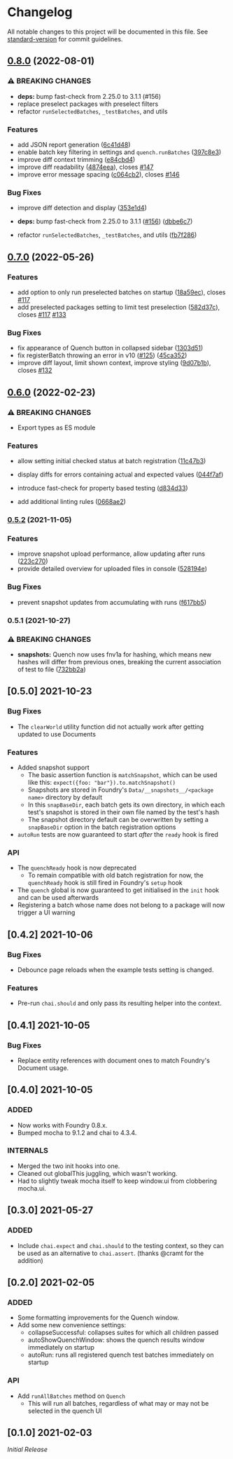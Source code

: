 # Changelog

All notable changes to this project will be documented in this file. See [standard-version](https://github.com/conventional-changelog/standard-version) for commit guidelines.

## [0.8.0](https://github.com/Ethaks/FVTT-Quench/compare/v0.7.0...v0.8.0) (2022-08-01)


### ⚠ BREAKING CHANGES

* **deps:** bump fast-check from 2.25.0 to 3.1.1 (#156)
* replace preselect packages with preselect filters
* refactor `runSelectedBatches`, `_testBatches`, and utils

### Features

* add JSON report generation ([6c41d48](https://github.com/Ethaks/FVTT-Quench/commit/6c41d4820573f01c7a4f0e63630ebe47a6f2e316))
* enable batch key filtering in settings and `quench.runBatches` ([397c8e3](https://github.com/Ethaks/FVTT-Quench/commit/397c8e3b9ff28871d73ca583610c6daf2336b3a1))
* improve diff context trimming ([e84cbd4](https://github.com/Ethaks/FVTT-Quench/commit/e84cbd45a7d3b643d2bc6ebca7d3c913fc19b905))
* improve diff readability ([4874eea](https://github.com/Ethaks/FVTT-Quench/commit/4874eeab5b7861ab5d67599a4e2d330e43364d35)), closes [#147](https://github.com/Ethaks/FVTT-Quench/issues/147)
* improve error message spacing ([c064cb2](https://github.com/Ethaks/FVTT-Quench/commit/c064cb24844a8c8964c399111b895c248a9642df)), closes [#146](https://github.com/Ethaks/FVTT-Quench/issues/146)


### Bug Fixes

* improve diff detection and display ([353e1d4](https://github.com/Ethaks/FVTT-Quench/commit/353e1d4751faf0d1257a55fdf29f860063337eb1))


* **deps:** bump fast-check from 2.25.0 to 3.1.1 ([#156](https://github.com/Ethaks/FVTT-Quench/issues/156)) ([dbbe6c7](https://github.com/Ethaks/FVTT-Quench/commit/dbbe6c767e53d0fbed62656f8d478d1e374f3c33))
* refactor `runSelectedBatches`, `_testBatches`, and utils ([fb7f286](https://github.com/Ethaks/FVTT-Quench/commit/fb7f2865b0f5bc2af598f9f5bd8a70ccd51b9827))

## [0.7.0](https://github.com/Ethaks/FVTT-Quench/compare/v0.6.0...v0.7.0) (2022-05-26)


### Features

* add option to only run preselected batches on startup ([18a59ec](https://github.com/Ethaks/FVTT-Quench/commit/18a59ec8ab9f44e5f866c880f6ab5349e7d02dbb)), closes [#117](https://github.com/Ethaks/FVTT-Quench/issues/117)
* add preselected packages setting to limit test preselection ([582d37c](https://github.com/Ethaks/FVTT-Quench/commit/582d37c42ddc3ad60775221648d0712dc826dd5a)), closes [#117](https://github.com/Ethaks/FVTT-Quench/issues/117) [#133](https://github.com/Ethaks/FVTT-Quench/issues/133)


### Bug Fixes

* fix appearance of Quench button in collapsed sidebar ([1303d51](https://github.com/Ethaks/FVTT-Quench/commit/1303d51cf699f700f77f2fac25aeb852c72661f9))
* fix registerBatch throwing an error in v10 ([#125](https://github.com/Ethaks/FVTT-Quench/issues/125)) ([45ca352](https://github.com/Ethaks/FVTT-Quench/commit/45ca3526ef783b640214c5bbbbb7fa2d47302f39))
* improve diff layout, limit shown context, improve styling ([9d07b1b](https://github.com/Ethaks/FVTT-Quench/commit/9d07b1bbfb556127a0371e23004346c4f79dd6ca)), closes [#132](https://github.com/Ethaks/FVTT-Quench/issues/132)

## [0.6.0](https://github.com/Ethaks/FVTT-Quench/compare/v0.5.2...v0.6.0) (2022-02-23)


### ⚠ BREAKING CHANGES

* Export types as ES module

### Features

* allow setting initial checked status at batch registration ([11c47b3](https://github.com/Ethaks/FVTT-Quench/commit/11c47b3121ed9522eaab9d8ef601272ac93bfd91))
* display diffs for errors containing actual and expected values ([044f7af](https://github.com/Ethaks/FVTT-Quench/commit/044f7afa492544130ec4b4d500b248cef48b1d8b))
* introduce fast-check for property based testing ([d834d33](https://github.com/Ethaks/FVTT-Quench/commit/d834d33119296126c35967d97942bfc48270e76c))


* add additional linting rules ([0668ae2](https://github.com/Ethaks/FVTT-Quench/commit/0668ae2df77f59c720a9ec58289eaf0b3779d126))

### [0.5.2](https://github.com/Ethaks/FVTT-Quench/compare/v0.5.1...v0.5.2) (2021-11-05)


### Features

* improve snapshot upload performance, allow updating after runs ([223c270](https://github.com/Ethaks/FVTT-Quench/commit/223c270118b20f0411f8e3693bec65b044970cbf))
* provide detailed overview for uploaded files in console ([528194e](https://github.com/Ethaks/FVTT-Quench/commit/528194ea51cb830572bc2ba138c678cec6aaed1b))


### Bug Fixes

* prevent snapshot updates from accumulating with runs ([f617bb5](https://github.com/Ethaks/FVTT-Quench/commit/f617bb557f265077dbd1752e5740cc9cd9962a5b))

### 0.5.1 (2021-10-27)


### ⚠ BREAKING CHANGES

* **snapshots:** Quench now uses fnv1a for hashing, which means new hashes will differ from previous ones, breaking the current association of test to file ([732bb2a](https://github.com/Ethaks/FVTT-Quench/commit/732bb2a9e1d20d4d700bf142947407bc710a95c2))

## [0.5.0] 2021-10-23

### Bug Fixes

- The `clearWorld` utility function did not actually work after getting updated to use Documents

### Features

- Added snapshot support
    - The basic assertion function is `matchSnapshot`, which can be used like this: `expect({foo: "bar"}).to.matchSnapshot()`
    - Snapshots are stored in Foundry's `Data/__snapshots__/<package name>` directory by default
    - In this `snapBaseDir`, each batch gets its own directory, in which each test's snapshot is stored in their own file named by the test's hash
    - The snapshot directory default can be overwritten by setting a `snapBaseDir` option in the batch registration options
- `autoRun` tests are now guaranteed to start *after* the `ready` hook is fired

### API

- The `quenchReady` hook is now deprecated
    - To remain compatible with old batch registration for now, the `quenchReady` hook is still fired in Foundry's `setup` hook
- The `quench` global is now guaranteed to get initialised in the `init` hook and can be used afterwards
- Registering a batch whose name does not belong to a package will now trigger a UI warning

## [0.4.2] 2021-10-06

### Bug Fixes

- Debounce page reloads when the example tests setting is changed.

### Features

- Pre-run `chai.should` and only pass its resulting helper into the context.

## [0.4.1] 2021-10-05

### Bug Fixes

- Replace entity references with document ones to match Foundry's Document usage.

## [0.4.0] 2021-10-05

### ADDED

- Now works with Foundry 0.8.x.
- Bumped mocha to 9.1.2 and chai to 4.3.4.

### INTERNALS

- Merged the two init hooks into one.
- Cleaned out globalThis juggling, which wasn't working.
- Had to slightly tweak mocha itself to keep window.ui from clobbering mocha.ui.

## [0.3.0] 2021-05-27

### ADDED

- Include `chai.expect` and `chai.should` to the testing context, so they can be used as an alternative to `chai.assert`. (thanks @cramt for the addition)

## [0.2.0] 2021-02-05

### ADDED

- Some formatting improvements for the Quench window.
- Add some new convenience settings:
  - collapseSuccessful: collapses suites for which all children passed
  - autoShowQuenchWindow: shows the quench results window immediately on startup
  - autoRun: runs all registered quench test batches immediately on startup

### API

- Add `runAllBatches` method on `Quench`
  - This will run all batches, regardless of what may or may not be selected in the quench UI


## [0.1.0] 2021-02-03

*Initial Release*
